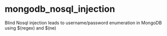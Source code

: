# mongodb_nosql_injection
Blind Nosql injection leads to username/password enumeration in MongoDB using $(regex) and $(ne)
